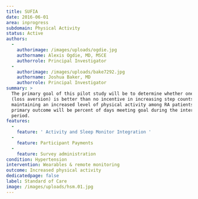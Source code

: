 ```yaml
---
title: SUFIA
date: 2016-06-01
area: inprogress
subdomain: Physical Activity
status: Active
authors:
  - 
    authorimage: /images/uploads/ogdie.jpg
    authorname: Alexis Ogdie, MD, MSCE
    authorrole: Principal Investigator
  - 
    authorimage: /images/uploads/bake7292.jpg
    authorname: Joshua Baker, MD
    authorrole: Principal Investigator
summary: >
  The primary goal of this pilot study will be to determine whether one incentive
  (loss aversion) is better than no incentive in increasing step counts and
  maintaining an increased level of physical activity among RA patients. The
  primary outcome will be percent of days meeting goal during the intervention
  period.
features:
  - 
    feature: ' Activity and Sleep Monitor Integration '
  - 
    feature: Participant Payments
  - 
    feature: Survey administration
condition: Hypertension
intervention: Wearables & remote monitoring
outcome: Increased physical activity
dedicatedpage: false
label: Standard of Care 
image: /images/uploads/hsm.01.jpg
---
```

